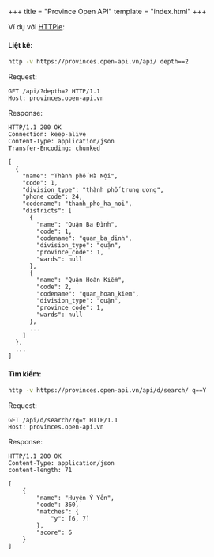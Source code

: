+++
title = "Province Open API"
template = "index.html"
+++

Ví dụ với [HTTPie](https://httpie.io/):

#### Liệt kê:

```sh
http -v https://provinces.open-api.vn/api/ depth==2
```

Request:

```http
GET /api/?depth=2 HTTP/1.1
Host: provinces.open-api.vn
```

Response:

```http
HTTP/1.1 200 OK
Connection: keep-alive
Content-Type: application/json
Transfer-Encoding: chunked

[
  {
    "name": "Thành phố Hà Nội",
    "code": 1,
    "division_type": "thành phố trung ương",
    "phone_code": 24,
    "codename": "thanh_pho_ha_noi",
    "districts": [
      {
        "name": "Quận Ba Đình",
        "code": 1,
        "codename": "quan_ba_dinh",
        "division_type": "quận",
        "province_code": 1,
        "wards": null
      },
      {
        "name": "Quận Hoàn Kiếm",
        "code": 2,
        "codename": "quan_hoan_kiem",
        "division_type": "quận",
        "province_code": 1,
        "wards": null
      },
      ...
    ]
  },
  ...
]
```

#### Tìm kiếm:

```sh
http -v https://provinces.open-api.vn/api/d/search/ q==Y
```

Request:

```http
GET /api/d/search/?q=Y HTTP/1.1
Host: provinces.open-api.vn
```

Response:

```http
HTTP/1.1 200 OK
Content-Type: application/json
content-length: 71

[
    {
        "name": "Huyện Ý Yên",
        "code": 360,
        "matches": {
            "y": [6, 7]
        },
        "score": 6
    }
]
```
